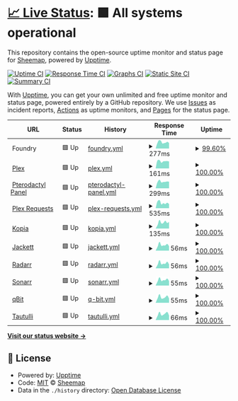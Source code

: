 # [📈 Live Status](https://Sheemap.github.io/snazcat-upptime): <!--live status--> **🟩 All systems operational**

This repository contains the open-source uptime monitor and status page for [Sheemap](https://Sheemap.github.io/snazcat-upptime), powered by [Upptime](https://github.com/upptime/upptime).

[![Uptime CI](https://github.com/Sheemap/snazcat-upptime/workflows/Uptime%20CI/badge.svg)](https://github.com/Sheemap/snazcat-upptime/actions?query=workflow%3A%22Uptime+CI%22)
[![Response Time CI](https://github.com/Sheemap/snazcat-upptime/workflows/Response%20Time%20CI/badge.svg)](https://github.com/Sheemap/snazcat-upptime/actions?query=workflow%3A%22Response+Time+CI%22)
[![Graphs CI](https://github.com/Sheemap/snazcat-upptime/workflows/Graphs%20CI/badge.svg)](https://github.com/Sheemap/snazcat-upptime/actions?query=workflow%3A%22Graphs+CI%22)
[![Static Site CI](https://github.com/Sheemap/snazcat-upptime/workflows/Static%20Site%20CI/badge.svg)](https://github.com/Sheemap/snazcat-upptime/actions?query=workflow%3A%22Static+Site+CI%22)
[![Summary CI](https://github.com/Sheemap/snazcat-upptime/workflows/Summary%20CI/badge.svg)](https://github.com/Sheemap/snazcat-upptime/actions?query=workflow%3A%22Summary+CI%22)

With [Upptime](https://upptime.js.org), you can get your own unlimited and free uptime monitor and status page, powered entirely by a GitHub repository. We use [Issues](https://github.com/Sheemap/snazcat-upptime/issues) as incident reports, [Actions](https://github.com/Sheemap/snazcat-upptime/actions) as uptime monitors, and [Pages](https://Sheemap.github.io/snazcat-upptime) for the status page.

<!--start: status pages-->
<!-- This summary is generated by Upptime (https://github.com/upptime/upptime) -->
<!-- Do not edit this manually, your changes will be overwritten -->
<!-- prettier-ignore -->
| URL | Status | History | Response Time | Uptime |
| --- | ------ | ------- | ------------- | ------ |
| <img alt="" src="https://icons.duckduckgo.com/ip3/null.ico" height="13"> Foundry | 🟩 Up | [foundry.yml](https://github.com/Sheemap/snazcat-upptime/commits/HEAD/history/foundry.yml) | <details><summary><img alt="Response time graph" src="./graphs/foundry/response-time-week.png" height="20"> 277ms</summary><br><a href="https://Sheemap.github.io/snazcat-upptime/history/foundry"><img alt="Response time 381" src="https://img.shields.io/endpoint?url=https%3A%2F%2Fraw.githubusercontent.com%2FSheemap%2Fsnazcat-upptime%2FHEAD%2Fapi%2Ffoundry%2Fresponse-time.json"></a><br><a href="https://Sheemap.github.io/snazcat-upptime/history/foundry"><img alt="24-hour response time 244" src="https://img.shields.io/endpoint?url=https%3A%2F%2Fraw.githubusercontent.com%2FSheemap%2Fsnazcat-upptime%2FHEAD%2Fapi%2Ffoundry%2Fresponse-time-day.json"></a><br><a href="https://Sheemap.github.io/snazcat-upptime/history/foundry"><img alt="7-day response time 277" src="https://img.shields.io/endpoint?url=https%3A%2F%2Fraw.githubusercontent.com%2FSheemap%2Fsnazcat-upptime%2FHEAD%2Fapi%2Ffoundry%2Fresponse-time-week.json"></a><br><a href="https://Sheemap.github.io/snazcat-upptime/history/foundry"><img alt="30-day response time 307" src="https://img.shields.io/endpoint?url=https%3A%2F%2Fraw.githubusercontent.com%2FSheemap%2Fsnazcat-upptime%2FHEAD%2Fapi%2Ffoundry%2Fresponse-time-month.json"></a><br><a href="https://Sheemap.github.io/snazcat-upptime/history/foundry"><img alt="1-year response time 430" src="https://img.shields.io/endpoint?url=https%3A%2F%2Fraw.githubusercontent.com%2FSheemap%2Fsnazcat-upptime%2FHEAD%2Fapi%2Ffoundry%2Fresponse-time-year.json"></a></details> | <details><summary><a href="https://Sheemap.github.io/snazcat-upptime/history/foundry">99.60%</a></summary><a href="https://Sheemap.github.io/snazcat-upptime/history/foundry"><img alt="All-time uptime 99.86%" src="https://img.shields.io/endpoint?url=https%3A%2F%2Fraw.githubusercontent.com%2FSheemap%2Fsnazcat-upptime%2FHEAD%2Fapi%2Ffoundry%2Fuptime.json"></a><br><a href="https://Sheemap.github.io/snazcat-upptime/history/foundry"><img alt="24-hour uptime 100.00%" src="https://img.shields.io/endpoint?url=https%3A%2F%2Fraw.githubusercontent.com%2FSheemap%2Fsnazcat-upptime%2FHEAD%2Fapi%2Ffoundry%2Fuptime-day.json"></a><br><a href="https://Sheemap.github.io/snazcat-upptime/history/foundry"><img alt="7-day uptime 99.60%" src="https://img.shields.io/endpoint?url=https%3A%2F%2Fraw.githubusercontent.com%2FSheemap%2Fsnazcat-upptime%2FHEAD%2Fapi%2Ffoundry%2Fuptime-week.json"></a><br><a href="https://Sheemap.github.io/snazcat-upptime/history/foundry"><img alt="30-day uptime 99.83%" src="https://img.shields.io/endpoint?url=https%3A%2F%2Fraw.githubusercontent.com%2FSheemap%2Fsnazcat-upptime%2FHEAD%2Fapi%2Ffoundry%2Fuptime-month.json"></a><br><a href="https://Sheemap.github.io/snazcat-upptime/history/foundry"><img alt="1-year uptime 99.84%" src="https://img.shields.io/endpoint?url=https%3A%2F%2Fraw.githubusercontent.com%2FSheemap%2Fsnazcat-upptime%2FHEAD%2Fapi%2Ffoundry%2Fuptime-year.json"></a></details>
| <img alt="" src="https://icons.duckduckgo.com/ip3/snazcat.com.ico" height="13"> [Plex](http://snazcat.com:32400) | 🟩 Up | [plex.yml](https://github.com/Sheemap/snazcat-upptime/commits/HEAD/history/plex.yml) | <details><summary><img alt="Response time graph" src="./graphs/plex/response-time-week.png" height="20"> 161ms</summary><br><a href="https://Sheemap.github.io/snazcat-upptime/history/plex"><img alt="Response time 229" src="https://img.shields.io/endpoint?url=https%3A%2F%2Fraw.githubusercontent.com%2FSheemap%2Fsnazcat-upptime%2FHEAD%2Fapi%2Fplex%2Fresponse-time.json"></a><br><a href="https://Sheemap.github.io/snazcat-upptime/history/plex"><img alt="24-hour response time 155" src="https://img.shields.io/endpoint?url=https%3A%2F%2Fraw.githubusercontent.com%2FSheemap%2Fsnazcat-upptime%2FHEAD%2Fapi%2Fplex%2Fresponse-time-day.json"></a><br><a href="https://Sheemap.github.io/snazcat-upptime/history/plex"><img alt="7-day response time 161" src="https://img.shields.io/endpoint?url=https%3A%2F%2Fraw.githubusercontent.com%2FSheemap%2Fsnazcat-upptime%2FHEAD%2Fapi%2Fplex%2Fresponse-time-week.json"></a><br><a href="https://Sheemap.github.io/snazcat-upptime/history/plex"><img alt="30-day response time 164" src="https://img.shields.io/endpoint?url=https%3A%2F%2Fraw.githubusercontent.com%2FSheemap%2Fsnazcat-upptime%2FHEAD%2Fapi%2Fplex%2Fresponse-time-month.json"></a><br><a href="https://Sheemap.github.io/snazcat-upptime/history/plex"><img alt="1-year response time 249" src="https://img.shields.io/endpoint?url=https%3A%2F%2Fraw.githubusercontent.com%2FSheemap%2Fsnazcat-upptime%2FHEAD%2Fapi%2Fplex%2Fresponse-time-year.json"></a></details> | <details><summary><a href="https://Sheemap.github.io/snazcat-upptime/history/plex">100.00%</a></summary><a href="https://Sheemap.github.io/snazcat-upptime/history/plex"><img alt="All-time uptime 99.63%" src="https://img.shields.io/endpoint?url=https%3A%2F%2Fraw.githubusercontent.com%2FSheemap%2Fsnazcat-upptime%2FHEAD%2Fapi%2Fplex%2Fuptime.json"></a><br><a href="https://Sheemap.github.io/snazcat-upptime/history/plex"><img alt="24-hour uptime 100.00%" src="https://img.shields.io/endpoint?url=https%3A%2F%2Fraw.githubusercontent.com%2FSheemap%2Fsnazcat-upptime%2FHEAD%2Fapi%2Fplex%2Fuptime-day.json"></a><br><a href="https://Sheemap.github.io/snazcat-upptime/history/plex"><img alt="7-day uptime 100.00%" src="https://img.shields.io/endpoint?url=https%3A%2F%2Fraw.githubusercontent.com%2FSheemap%2Fsnazcat-upptime%2FHEAD%2Fapi%2Fplex%2Fuptime-week.json"></a><br><a href="https://Sheemap.github.io/snazcat-upptime/history/plex"><img alt="30-day uptime 99.97%" src="https://img.shields.io/endpoint?url=https%3A%2F%2Fraw.githubusercontent.com%2FSheemap%2Fsnazcat-upptime%2FHEAD%2Fapi%2Fplex%2Fuptime-month.json"></a><br><a href="https://Sheemap.github.io/snazcat-upptime/history/plex"><img alt="1-year uptime 99.51%" src="https://img.shields.io/endpoint?url=https%3A%2F%2Fraw.githubusercontent.com%2FSheemap%2Fsnazcat-upptime%2FHEAD%2Fapi%2Fplex%2Fuptime-year.json"></a></details>
| <img alt="" src="https://icons.duckduckgo.com/ip3/panel.snazcat.com.ico" height="13"> [Pterodactyl Panel](https://panel.snazcat.com) | 🟩 Up | [pterodactyl-panel.yml](https://github.com/Sheemap/snazcat-upptime/commits/HEAD/history/pterodactyl-panel.yml) | <details><summary><img alt="Response time graph" src="./graphs/pterodactyl-panel/response-time-week.png" height="20"> 299ms</summary><br><a href="https://Sheemap.github.io/snazcat-upptime/history/pterodactyl-panel"><img alt="Response time 342" src="https://img.shields.io/endpoint?url=https%3A%2F%2Fraw.githubusercontent.com%2FSheemap%2Fsnazcat-upptime%2FHEAD%2Fapi%2Fpterodactyl-panel%2Fresponse-time.json"></a><br><a href="https://Sheemap.github.io/snazcat-upptime/history/pterodactyl-panel"><img alt="24-hour response time 296" src="https://img.shields.io/endpoint?url=https%3A%2F%2Fraw.githubusercontent.com%2FSheemap%2Fsnazcat-upptime%2FHEAD%2Fapi%2Fpterodactyl-panel%2Fresponse-time-day.json"></a><br><a href="https://Sheemap.github.io/snazcat-upptime/history/pterodactyl-panel"><img alt="7-day response time 299" src="https://img.shields.io/endpoint?url=https%3A%2F%2Fraw.githubusercontent.com%2FSheemap%2Fsnazcat-upptime%2FHEAD%2Fapi%2Fpterodactyl-panel%2Fresponse-time-week.json"></a><br><a href="https://Sheemap.github.io/snazcat-upptime/history/pterodactyl-panel"><img alt="30-day response time 311" src="https://img.shields.io/endpoint?url=https%3A%2F%2Fraw.githubusercontent.com%2FSheemap%2Fsnazcat-upptime%2FHEAD%2Fapi%2Fpterodactyl-panel%2Fresponse-time-month.json"></a><br><a href="https://Sheemap.github.io/snazcat-upptime/history/pterodactyl-panel"><img alt="1-year response time 342" src="https://img.shields.io/endpoint?url=https%3A%2F%2Fraw.githubusercontent.com%2FSheemap%2Fsnazcat-upptime%2FHEAD%2Fapi%2Fpterodactyl-panel%2Fresponse-time-year.json"></a></details> | <details><summary><a href="https://Sheemap.github.io/snazcat-upptime/history/pterodactyl-panel">100.00%</a></summary><a href="https://Sheemap.github.io/snazcat-upptime/history/pterodactyl-panel"><img alt="All-time uptime 99.99%" src="https://img.shields.io/endpoint?url=https%3A%2F%2Fraw.githubusercontent.com%2FSheemap%2Fsnazcat-upptime%2FHEAD%2Fapi%2Fpterodactyl-panel%2Fuptime.json"></a><br><a href="https://Sheemap.github.io/snazcat-upptime/history/pterodactyl-panel"><img alt="24-hour uptime 100.00%" src="https://img.shields.io/endpoint?url=https%3A%2F%2Fraw.githubusercontent.com%2FSheemap%2Fsnazcat-upptime%2FHEAD%2Fapi%2Fpterodactyl-panel%2Fuptime-day.json"></a><br><a href="https://Sheemap.github.io/snazcat-upptime/history/pterodactyl-panel"><img alt="7-day uptime 100.00%" src="https://img.shields.io/endpoint?url=https%3A%2F%2Fraw.githubusercontent.com%2FSheemap%2Fsnazcat-upptime%2FHEAD%2Fapi%2Fpterodactyl-panel%2Fuptime-week.json"></a><br><a href="https://Sheemap.github.io/snazcat-upptime/history/pterodactyl-panel"><img alt="30-day uptime 100.00%" src="https://img.shields.io/endpoint?url=https%3A%2F%2Fraw.githubusercontent.com%2FSheemap%2Fsnazcat-upptime%2FHEAD%2Fapi%2Fpterodactyl-panel%2Fuptime-month.json"></a><br><a href="https://Sheemap.github.io/snazcat-upptime/history/pterodactyl-panel"><img alt="1-year uptime 99.99%" src="https://img.shields.io/endpoint?url=https%3A%2F%2Fraw.githubusercontent.com%2FSheemap%2Fsnazcat-upptime%2FHEAD%2Fapi%2Fpterodactyl-panel%2Fuptime-year.json"></a></details>
| <img alt="" src="https://icons.duckduckgo.com/ip3/plexrequests.snazcat.com.ico" height="13"> [Plex Requests](https://plexrequests.snazcat.com) | 🟩 Up | [plex-requests.yml](https://github.com/Sheemap/snazcat-upptime/commits/HEAD/history/plex-requests.yml) | <details><summary><img alt="Response time graph" src="./graphs/plex-requests/response-time-week.png" height="20"> 535ms</summary><br><a href="https://Sheemap.github.io/snazcat-upptime/history/plex-requests"><img alt="Response time 550" src="https://img.shields.io/endpoint?url=https%3A%2F%2Fraw.githubusercontent.com%2FSheemap%2Fsnazcat-upptime%2FHEAD%2Fapi%2Fplex-requests%2Fresponse-time.json"></a><br><a href="https://Sheemap.github.io/snazcat-upptime/history/plex-requests"><img alt="24-hour response time 415" src="https://img.shields.io/endpoint?url=https%3A%2F%2Fraw.githubusercontent.com%2FSheemap%2Fsnazcat-upptime%2FHEAD%2Fapi%2Fplex-requests%2Fresponse-time-day.json"></a><br><a href="https://Sheemap.github.io/snazcat-upptime/history/plex-requests"><img alt="7-day response time 535" src="https://img.shields.io/endpoint?url=https%3A%2F%2Fraw.githubusercontent.com%2FSheemap%2Fsnazcat-upptime%2FHEAD%2Fapi%2Fplex-requests%2Fresponse-time-week.json"></a><br><a href="https://Sheemap.github.io/snazcat-upptime/history/plex-requests"><img alt="30-day response time 584" src="https://img.shields.io/endpoint?url=https%3A%2F%2Fraw.githubusercontent.com%2FSheemap%2Fsnazcat-upptime%2FHEAD%2Fapi%2Fplex-requests%2Fresponse-time-month.json"></a><br><a href="https://Sheemap.github.io/snazcat-upptime/history/plex-requests"><img alt="1-year response time 550" src="https://img.shields.io/endpoint?url=https%3A%2F%2Fraw.githubusercontent.com%2FSheemap%2Fsnazcat-upptime%2FHEAD%2Fapi%2Fplex-requests%2Fresponse-time-year.json"></a></details> | <details><summary><a href="https://Sheemap.github.io/snazcat-upptime/history/plex-requests">100.00%</a></summary><a href="https://Sheemap.github.io/snazcat-upptime/history/plex-requests"><img alt="All-time uptime 99.97%" src="https://img.shields.io/endpoint?url=https%3A%2F%2Fraw.githubusercontent.com%2FSheemap%2Fsnazcat-upptime%2FHEAD%2Fapi%2Fplex-requests%2Fuptime.json"></a><br><a href="https://Sheemap.github.io/snazcat-upptime/history/plex-requests"><img alt="24-hour uptime 100.00%" src="https://img.shields.io/endpoint?url=https%3A%2F%2Fraw.githubusercontent.com%2FSheemap%2Fsnazcat-upptime%2FHEAD%2Fapi%2Fplex-requests%2Fuptime-day.json"></a><br><a href="https://Sheemap.github.io/snazcat-upptime/history/plex-requests"><img alt="7-day uptime 100.00%" src="https://img.shields.io/endpoint?url=https%3A%2F%2Fraw.githubusercontent.com%2FSheemap%2Fsnazcat-upptime%2FHEAD%2Fapi%2Fplex-requests%2Fuptime-week.json"></a><br><a href="https://Sheemap.github.io/snazcat-upptime/history/plex-requests"><img alt="30-day uptime 100.00%" src="https://img.shields.io/endpoint?url=https%3A%2F%2Fraw.githubusercontent.com%2FSheemap%2Fsnazcat-upptime%2FHEAD%2Fapi%2Fplex-requests%2Fuptime-month.json"></a><br><a href="https://Sheemap.github.io/snazcat-upptime/history/plex-requests"><img alt="1-year uptime 99.97%" src="https://img.shields.io/endpoint?url=https%3A%2F%2Fraw.githubusercontent.com%2FSheemap%2Fsnazcat-upptime%2FHEAD%2Fapi%2Fplex-requests%2Fuptime-year.json"></a></details>
| <img alt="" src="https://icons.duckduckgo.com/ip3/snazcat.com.ico" height="13"> [Kopia](http://snazcat.com:6969/kopia) | 🟩 Up | [kopia.yml](https://github.com/Sheemap/snazcat-upptime/commits/HEAD/history/kopia.yml) | <details><summary><img alt="Response time graph" src="./graphs/kopia/response-time-week.png" height="20"> 135ms</summary><br><a href="https://Sheemap.github.io/snazcat-upptime/history/kopia"><img alt="Response time 153" src="https://img.shields.io/endpoint?url=https%3A%2F%2Fraw.githubusercontent.com%2FSheemap%2Fsnazcat-upptime%2FHEAD%2Fapi%2Fkopia%2Fresponse-time.json"></a><br><a href="https://Sheemap.github.io/snazcat-upptime/history/kopia"><img alt="24-hour response time 147" src="https://img.shields.io/endpoint?url=https%3A%2F%2Fraw.githubusercontent.com%2FSheemap%2Fsnazcat-upptime%2FHEAD%2Fapi%2Fkopia%2Fresponse-time-day.json"></a><br><a href="https://Sheemap.github.io/snazcat-upptime/history/kopia"><img alt="7-day response time 135" src="https://img.shields.io/endpoint?url=https%3A%2F%2Fraw.githubusercontent.com%2FSheemap%2Fsnazcat-upptime%2FHEAD%2Fapi%2Fkopia%2Fresponse-time-week.json"></a><br><a href="https://Sheemap.github.io/snazcat-upptime/history/kopia"><img alt="30-day response time 153" src="https://img.shields.io/endpoint?url=https%3A%2F%2Fraw.githubusercontent.com%2FSheemap%2Fsnazcat-upptime%2FHEAD%2Fapi%2Fkopia%2Fresponse-time-month.json"></a><br><a href="https://Sheemap.github.io/snazcat-upptime/history/kopia"><img alt="1-year response time 153" src="https://img.shields.io/endpoint?url=https%3A%2F%2Fraw.githubusercontent.com%2FSheemap%2Fsnazcat-upptime%2FHEAD%2Fapi%2Fkopia%2Fresponse-time-year.json"></a></details> | <details><summary><a href="https://Sheemap.github.io/snazcat-upptime/history/kopia">100.00%</a></summary><a href="https://Sheemap.github.io/snazcat-upptime/history/kopia"><img alt="All-time uptime 100.00%" src="https://img.shields.io/endpoint?url=https%3A%2F%2Fraw.githubusercontent.com%2FSheemap%2Fsnazcat-upptime%2FHEAD%2Fapi%2Fkopia%2Fuptime.json"></a><br><a href="https://Sheemap.github.io/snazcat-upptime/history/kopia"><img alt="24-hour uptime 100.00%" src="https://img.shields.io/endpoint?url=https%3A%2F%2Fraw.githubusercontent.com%2FSheemap%2Fsnazcat-upptime%2FHEAD%2Fapi%2Fkopia%2Fuptime-day.json"></a><br><a href="https://Sheemap.github.io/snazcat-upptime/history/kopia"><img alt="7-day uptime 100.00%" src="https://img.shields.io/endpoint?url=https%3A%2F%2Fraw.githubusercontent.com%2FSheemap%2Fsnazcat-upptime%2FHEAD%2Fapi%2Fkopia%2Fuptime-week.json"></a><br><a href="https://Sheemap.github.io/snazcat-upptime/history/kopia"><img alt="30-day uptime 100.00%" src="https://img.shields.io/endpoint?url=https%3A%2F%2Fraw.githubusercontent.com%2FSheemap%2Fsnazcat-upptime%2FHEAD%2Fapi%2Fkopia%2Fuptime-month.json"></a><br><a href="https://Sheemap.github.io/snazcat-upptime/history/kopia"><img alt="1-year uptime 100.00%" src="https://img.shields.io/endpoint?url=https%3A%2F%2Fraw.githubusercontent.com%2FSheemap%2Fsnazcat-upptime%2FHEAD%2Fapi%2Fkopia%2Fuptime-year.json"></a></details>
| <img alt="" src="https://icons.duckduckgo.com/ip3/snazcat.com.ico" height="13"> [Jackett](http://snazcat.com:6969/jackett) | 🟩 Up | [jackett.yml](https://github.com/Sheemap/snazcat-upptime/commits/HEAD/history/jackett.yml) | <details><summary><img alt="Response time graph" src="./graphs/jackett/response-time-week.png" height="20"> 56ms</summary><br><a href="https://Sheemap.github.io/snazcat-upptime/history/jackett"><img alt="Response time 63" src="https://img.shields.io/endpoint?url=https%3A%2F%2Fraw.githubusercontent.com%2FSheemap%2Fsnazcat-upptime%2FHEAD%2Fapi%2Fjackett%2Fresponse-time.json"></a><br><a href="https://Sheemap.github.io/snazcat-upptime/history/jackett"><img alt="24-hour response time 44" src="https://img.shields.io/endpoint?url=https%3A%2F%2Fraw.githubusercontent.com%2FSheemap%2Fsnazcat-upptime%2FHEAD%2Fapi%2Fjackett%2Fresponse-time-day.json"></a><br><a href="https://Sheemap.github.io/snazcat-upptime/history/jackett"><img alt="7-day response time 56" src="https://img.shields.io/endpoint?url=https%3A%2F%2Fraw.githubusercontent.com%2FSheemap%2Fsnazcat-upptime%2FHEAD%2Fapi%2Fjackett%2Fresponse-time-week.json"></a><br><a href="https://Sheemap.github.io/snazcat-upptime/history/jackett"><img alt="30-day response time 63" src="https://img.shields.io/endpoint?url=https%3A%2F%2Fraw.githubusercontent.com%2FSheemap%2Fsnazcat-upptime%2FHEAD%2Fapi%2Fjackett%2Fresponse-time-month.json"></a><br><a href="https://Sheemap.github.io/snazcat-upptime/history/jackett"><img alt="1-year response time 63" src="https://img.shields.io/endpoint?url=https%3A%2F%2Fraw.githubusercontent.com%2FSheemap%2Fsnazcat-upptime%2FHEAD%2Fapi%2Fjackett%2Fresponse-time-year.json"></a></details> | <details><summary><a href="https://Sheemap.github.io/snazcat-upptime/history/jackett">100.00%</a></summary><a href="https://Sheemap.github.io/snazcat-upptime/history/jackett"><img alt="All-time uptime 100.00%" src="https://img.shields.io/endpoint?url=https%3A%2F%2Fraw.githubusercontent.com%2FSheemap%2Fsnazcat-upptime%2FHEAD%2Fapi%2Fjackett%2Fuptime.json"></a><br><a href="https://Sheemap.github.io/snazcat-upptime/history/jackett"><img alt="24-hour uptime 100.00%" src="https://img.shields.io/endpoint?url=https%3A%2F%2Fraw.githubusercontent.com%2FSheemap%2Fsnazcat-upptime%2FHEAD%2Fapi%2Fjackett%2Fuptime-day.json"></a><br><a href="https://Sheemap.github.io/snazcat-upptime/history/jackett"><img alt="7-day uptime 100.00%" src="https://img.shields.io/endpoint?url=https%3A%2F%2Fraw.githubusercontent.com%2FSheemap%2Fsnazcat-upptime%2FHEAD%2Fapi%2Fjackett%2Fuptime-week.json"></a><br><a href="https://Sheemap.github.io/snazcat-upptime/history/jackett"><img alt="30-day uptime 100.00%" src="https://img.shields.io/endpoint?url=https%3A%2F%2Fraw.githubusercontent.com%2FSheemap%2Fsnazcat-upptime%2FHEAD%2Fapi%2Fjackett%2Fuptime-month.json"></a><br><a href="https://Sheemap.github.io/snazcat-upptime/history/jackett"><img alt="1-year uptime 100.00%" src="https://img.shields.io/endpoint?url=https%3A%2F%2Fraw.githubusercontent.com%2FSheemap%2Fsnazcat-upptime%2FHEAD%2Fapi%2Fjackett%2Fuptime-year.json"></a></details>
| <img alt="" src="https://icons.duckduckgo.com/ip3/snazcat.com.ico" height="13"> [Radarr](http://snazcat.com:6969/radarr) | 🟩 Up | [radarr.yml](https://github.com/Sheemap/snazcat-upptime/commits/HEAD/history/radarr.yml) | <details><summary><img alt="Response time graph" src="./graphs/radarr/response-time-week.png" height="20"> 56ms</summary><br><a href="https://Sheemap.github.io/snazcat-upptime/history/radarr"><img alt="Response time 62" src="https://img.shields.io/endpoint?url=https%3A%2F%2Fraw.githubusercontent.com%2FSheemap%2Fsnazcat-upptime%2FHEAD%2Fapi%2Fradarr%2Fresponse-time.json"></a><br><a href="https://Sheemap.github.io/snazcat-upptime/history/radarr"><img alt="24-hour response time 43" src="https://img.shields.io/endpoint?url=https%3A%2F%2Fraw.githubusercontent.com%2FSheemap%2Fsnazcat-upptime%2FHEAD%2Fapi%2Fradarr%2Fresponse-time-day.json"></a><br><a href="https://Sheemap.github.io/snazcat-upptime/history/radarr"><img alt="7-day response time 56" src="https://img.shields.io/endpoint?url=https%3A%2F%2Fraw.githubusercontent.com%2FSheemap%2Fsnazcat-upptime%2FHEAD%2Fapi%2Fradarr%2Fresponse-time-week.json"></a><br><a href="https://Sheemap.github.io/snazcat-upptime/history/radarr"><img alt="30-day response time 62" src="https://img.shields.io/endpoint?url=https%3A%2F%2Fraw.githubusercontent.com%2FSheemap%2Fsnazcat-upptime%2FHEAD%2Fapi%2Fradarr%2Fresponse-time-month.json"></a><br><a href="https://Sheemap.github.io/snazcat-upptime/history/radarr"><img alt="1-year response time 62" src="https://img.shields.io/endpoint?url=https%3A%2F%2Fraw.githubusercontent.com%2FSheemap%2Fsnazcat-upptime%2FHEAD%2Fapi%2Fradarr%2Fresponse-time-year.json"></a></details> | <details><summary><a href="https://Sheemap.github.io/snazcat-upptime/history/radarr">100.00%</a></summary><a href="https://Sheemap.github.io/snazcat-upptime/history/radarr"><img alt="All-time uptime 100.00%" src="https://img.shields.io/endpoint?url=https%3A%2F%2Fraw.githubusercontent.com%2FSheemap%2Fsnazcat-upptime%2FHEAD%2Fapi%2Fradarr%2Fuptime.json"></a><br><a href="https://Sheemap.github.io/snazcat-upptime/history/radarr"><img alt="24-hour uptime 100.00%" src="https://img.shields.io/endpoint?url=https%3A%2F%2Fraw.githubusercontent.com%2FSheemap%2Fsnazcat-upptime%2FHEAD%2Fapi%2Fradarr%2Fuptime-day.json"></a><br><a href="https://Sheemap.github.io/snazcat-upptime/history/radarr"><img alt="7-day uptime 100.00%" src="https://img.shields.io/endpoint?url=https%3A%2F%2Fraw.githubusercontent.com%2FSheemap%2Fsnazcat-upptime%2FHEAD%2Fapi%2Fradarr%2Fuptime-week.json"></a><br><a href="https://Sheemap.github.io/snazcat-upptime/history/radarr"><img alt="30-day uptime 100.00%" src="https://img.shields.io/endpoint?url=https%3A%2F%2Fraw.githubusercontent.com%2FSheemap%2Fsnazcat-upptime%2FHEAD%2Fapi%2Fradarr%2Fuptime-month.json"></a><br><a href="https://Sheemap.github.io/snazcat-upptime/history/radarr"><img alt="1-year uptime 100.00%" src="https://img.shields.io/endpoint?url=https%3A%2F%2Fraw.githubusercontent.com%2FSheemap%2Fsnazcat-upptime%2FHEAD%2Fapi%2Fradarr%2Fuptime-year.json"></a></details>
| <img alt="" src="https://icons.duckduckgo.com/ip3/snazcat.com.ico" height="13"> [Sonarr](http://snazcat.com:6969/sonarr) | 🟩 Up | [sonarr.yml](https://github.com/Sheemap/snazcat-upptime/commits/HEAD/history/sonarr.yml) | <details><summary><img alt="Response time graph" src="./graphs/sonarr/response-time-week.png" height="20"> 55ms</summary><br><a href="https://Sheemap.github.io/snazcat-upptime/history/sonarr"><img alt="Response time 63" src="https://img.shields.io/endpoint?url=https%3A%2F%2Fraw.githubusercontent.com%2FSheemap%2Fsnazcat-upptime%2FHEAD%2Fapi%2Fsonarr%2Fresponse-time.json"></a><br><a href="https://Sheemap.github.io/snazcat-upptime/history/sonarr"><img alt="24-hour response time 44" src="https://img.shields.io/endpoint?url=https%3A%2F%2Fraw.githubusercontent.com%2FSheemap%2Fsnazcat-upptime%2FHEAD%2Fapi%2Fsonarr%2Fresponse-time-day.json"></a><br><a href="https://Sheemap.github.io/snazcat-upptime/history/sonarr"><img alt="7-day response time 55" src="https://img.shields.io/endpoint?url=https%3A%2F%2Fraw.githubusercontent.com%2FSheemap%2Fsnazcat-upptime%2FHEAD%2Fapi%2Fsonarr%2Fresponse-time-week.json"></a><br><a href="https://Sheemap.github.io/snazcat-upptime/history/sonarr"><img alt="30-day response time 63" src="https://img.shields.io/endpoint?url=https%3A%2F%2Fraw.githubusercontent.com%2FSheemap%2Fsnazcat-upptime%2FHEAD%2Fapi%2Fsonarr%2Fresponse-time-month.json"></a><br><a href="https://Sheemap.github.io/snazcat-upptime/history/sonarr"><img alt="1-year response time 63" src="https://img.shields.io/endpoint?url=https%3A%2F%2Fraw.githubusercontent.com%2FSheemap%2Fsnazcat-upptime%2FHEAD%2Fapi%2Fsonarr%2Fresponse-time-year.json"></a></details> | <details><summary><a href="https://Sheemap.github.io/snazcat-upptime/history/sonarr">100.00%</a></summary><a href="https://Sheemap.github.io/snazcat-upptime/history/sonarr"><img alt="All-time uptime 100.00%" src="https://img.shields.io/endpoint?url=https%3A%2F%2Fraw.githubusercontent.com%2FSheemap%2Fsnazcat-upptime%2FHEAD%2Fapi%2Fsonarr%2Fuptime.json"></a><br><a href="https://Sheemap.github.io/snazcat-upptime/history/sonarr"><img alt="24-hour uptime 100.00%" src="https://img.shields.io/endpoint?url=https%3A%2F%2Fraw.githubusercontent.com%2FSheemap%2Fsnazcat-upptime%2FHEAD%2Fapi%2Fsonarr%2Fuptime-day.json"></a><br><a href="https://Sheemap.github.io/snazcat-upptime/history/sonarr"><img alt="7-day uptime 100.00%" src="https://img.shields.io/endpoint?url=https%3A%2F%2Fraw.githubusercontent.com%2FSheemap%2Fsnazcat-upptime%2FHEAD%2Fapi%2Fsonarr%2Fuptime-week.json"></a><br><a href="https://Sheemap.github.io/snazcat-upptime/history/sonarr"><img alt="30-day uptime 100.00%" src="https://img.shields.io/endpoint?url=https%3A%2F%2Fraw.githubusercontent.com%2FSheemap%2Fsnazcat-upptime%2FHEAD%2Fapi%2Fsonarr%2Fuptime-month.json"></a><br><a href="https://Sheemap.github.io/snazcat-upptime/history/sonarr"><img alt="1-year uptime 100.00%" src="https://img.shields.io/endpoint?url=https%3A%2F%2Fraw.githubusercontent.com%2FSheemap%2Fsnazcat-upptime%2FHEAD%2Fapi%2Fsonarr%2Fuptime-year.json"></a></details>
| <img alt="" src="https://icons.duckduckgo.com/ip3/snazcat.com.ico" height="13"> [qBit](http://snazcat.com:6969/qbit) | 🟩 Up | [q-bit.yml](https://github.com/Sheemap/snazcat-upptime/commits/HEAD/history/q-bit.yml) | <details><summary><img alt="Response time graph" src="./graphs/q-bit/response-time-week.png" height="20"> 55ms</summary><br><a href="https://Sheemap.github.io/snazcat-upptime/history/q-bit"><img alt="Response time 62" src="https://img.shields.io/endpoint?url=https%3A%2F%2Fraw.githubusercontent.com%2FSheemap%2Fsnazcat-upptime%2FHEAD%2Fapi%2Fq-bit%2Fresponse-time.json"></a><br><a href="https://Sheemap.github.io/snazcat-upptime/history/q-bit"><img alt="24-hour response time 42" src="https://img.shields.io/endpoint?url=https%3A%2F%2Fraw.githubusercontent.com%2FSheemap%2Fsnazcat-upptime%2FHEAD%2Fapi%2Fq-bit%2Fresponse-time-day.json"></a><br><a href="https://Sheemap.github.io/snazcat-upptime/history/q-bit"><img alt="7-day response time 55" src="https://img.shields.io/endpoint?url=https%3A%2F%2Fraw.githubusercontent.com%2FSheemap%2Fsnazcat-upptime%2FHEAD%2Fapi%2Fq-bit%2Fresponse-time-week.json"></a><br><a href="https://Sheemap.github.io/snazcat-upptime/history/q-bit"><img alt="30-day response time 62" src="https://img.shields.io/endpoint?url=https%3A%2F%2Fraw.githubusercontent.com%2FSheemap%2Fsnazcat-upptime%2FHEAD%2Fapi%2Fq-bit%2Fresponse-time-month.json"></a><br><a href="https://Sheemap.github.io/snazcat-upptime/history/q-bit"><img alt="1-year response time 62" src="https://img.shields.io/endpoint?url=https%3A%2F%2Fraw.githubusercontent.com%2FSheemap%2Fsnazcat-upptime%2FHEAD%2Fapi%2Fq-bit%2Fresponse-time-year.json"></a></details> | <details><summary><a href="https://Sheemap.github.io/snazcat-upptime/history/q-bit">100.00%</a></summary><a href="https://Sheemap.github.io/snazcat-upptime/history/q-bit"><img alt="All-time uptime 100.00%" src="https://img.shields.io/endpoint?url=https%3A%2F%2Fraw.githubusercontent.com%2FSheemap%2Fsnazcat-upptime%2FHEAD%2Fapi%2Fq-bit%2Fuptime.json"></a><br><a href="https://Sheemap.github.io/snazcat-upptime/history/q-bit"><img alt="24-hour uptime 100.00%" src="https://img.shields.io/endpoint?url=https%3A%2F%2Fraw.githubusercontent.com%2FSheemap%2Fsnazcat-upptime%2FHEAD%2Fapi%2Fq-bit%2Fuptime-day.json"></a><br><a href="https://Sheemap.github.io/snazcat-upptime/history/q-bit"><img alt="7-day uptime 100.00%" src="https://img.shields.io/endpoint?url=https%3A%2F%2Fraw.githubusercontent.com%2FSheemap%2Fsnazcat-upptime%2FHEAD%2Fapi%2Fq-bit%2Fuptime-week.json"></a><br><a href="https://Sheemap.github.io/snazcat-upptime/history/q-bit"><img alt="30-day uptime 100.00%" src="https://img.shields.io/endpoint?url=https%3A%2F%2Fraw.githubusercontent.com%2FSheemap%2Fsnazcat-upptime%2FHEAD%2Fapi%2Fq-bit%2Fuptime-month.json"></a><br><a href="https://Sheemap.github.io/snazcat-upptime/history/q-bit"><img alt="1-year uptime 100.00%" src="https://img.shields.io/endpoint?url=https%3A%2F%2Fraw.githubusercontent.com%2FSheemap%2Fsnazcat-upptime%2FHEAD%2Fapi%2Fq-bit%2Fuptime-year.json"></a></details>
| <img alt="" src="https://icons.duckduckgo.com/ip3/snazcat.com.ico" height="13"> [Tautulli](http://snazcat.com:6969/tautulli) | 🟩 Up | [tautulli.yml](https://github.com/Sheemap/snazcat-upptime/commits/HEAD/history/tautulli.yml) | <details><summary><img alt="Response time graph" src="./graphs/tautulli/response-time-week.png" height="20"> 66ms</summary><br><a href="https://Sheemap.github.io/snazcat-upptime/history/tautulli"><img alt="Response time 71" src="https://img.shields.io/endpoint?url=https%3A%2F%2Fraw.githubusercontent.com%2FSheemap%2Fsnazcat-upptime%2FHEAD%2Fapi%2Ftautulli%2Fresponse-time.json"></a><br><a href="https://Sheemap.github.io/snazcat-upptime/history/tautulli"><img alt="24-hour response time 49" src="https://img.shields.io/endpoint?url=https%3A%2F%2Fraw.githubusercontent.com%2FSheemap%2Fsnazcat-upptime%2FHEAD%2Fapi%2Ftautulli%2Fresponse-time-day.json"></a><br><a href="https://Sheemap.github.io/snazcat-upptime/history/tautulli"><img alt="7-day response time 66" src="https://img.shields.io/endpoint?url=https%3A%2F%2Fraw.githubusercontent.com%2FSheemap%2Fsnazcat-upptime%2FHEAD%2Fapi%2Ftautulli%2Fresponse-time-week.json"></a><br><a href="https://Sheemap.github.io/snazcat-upptime/history/tautulli"><img alt="30-day response time 71" src="https://img.shields.io/endpoint?url=https%3A%2F%2Fraw.githubusercontent.com%2FSheemap%2Fsnazcat-upptime%2FHEAD%2Fapi%2Ftautulli%2Fresponse-time-month.json"></a><br><a href="https://Sheemap.github.io/snazcat-upptime/history/tautulli"><img alt="1-year response time 71" src="https://img.shields.io/endpoint?url=https%3A%2F%2Fraw.githubusercontent.com%2FSheemap%2Fsnazcat-upptime%2FHEAD%2Fapi%2Ftautulli%2Fresponse-time-year.json"></a></details> | <details><summary><a href="https://Sheemap.github.io/snazcat-upptime/history/tautulli">100.00%</a></summary><a href="https://Sheemap.github.io/snazcat-upptime/history/tautulli"><img alt="All-time uptime 100.00%" src="https://img.shields.io/endpoint?url=https%3A%2F%2Fraw.githubusercontent.com%2FSheemap%2Fsnazcat-upptime%2FHEAD%2Fapi%2Ftautulli%2Fuptime.json"></a><br><a href="https://Sheemap.github.io/snazcat-upptime/history/tautulli"><img alt="24-hour uptime 100.00%" src="https://img.shields.io/endpoint?url=https%3A%2F%2Fraw.githubusercontent.com%2FSheemap%2Fsnazcat-upptime%2FHEAD%2Fapi%2Ftautulli%2Fuptime-day.json"></a><br><a href="https://Sheemap.github.io/snazcat-upptime/history/tautulli"><img alt="7-day uptime 100.00%" src="https://img.shields.io/endpoint?url=https%3A%2F%2Fraw.githubusercontent.com%2FSheemap%2Fsnazcat-upptime%2FHEAD%2Fapi%2Ftautulli%2Fuptime-week.json"></a><br><a href="https://Sheemap.github.io/snazcat-upptime/history/tautulli"><img alt="30-day uptime 100.00%" src="https://img.shields.io/endpoint?url=https%3A%2F%2Fraw.githubusercontent.com%2FSheemap%2Fsnazcat-upptime%2FHEAD%2Fapi%2Ftautulli%2Fuptime-month.json"></a><br><a href="https://Sheemap.github.io/snazcat-upptime/history/tautulli"><img alt="1-year uptime 100.00%" src="https://img.shields.io/endpoint?url=https%3A%2F%2Fraw.githubusercontent.com%2FSheemap%2Fsnazcat-upptime%2FHEAD%2Fapi%2Ftautulli%2Fuptime-year.json"></a></details>

<!--end: status pages-->

[**Visit our status website →**](https://Sheemap.github.io/snazcat-upptime)

## 📄 License

- Powered by: [Upptime](https://github.com/upptime/upptime)
- Code: [MIT](./LICENSE) © [Sheemap](https://Sheemap.github.io/snazcat-upptime)
- Data in the `./history` directory: [Open Database License](https://opendatacommons.org/licenses/odbl/1-0/)
